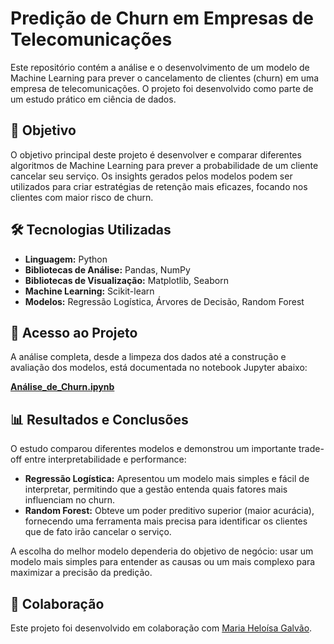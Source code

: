 # Predição de Churn em Empresas de Telecomunicações

Este repositório contém a análise e o desenvolvimento de um modelo de Machine Learning para prever o cancelamento de clientes (churn) em uma empresa de telecomunicações. O projeto foi desenvolvido como parte de um estudo prático em ciência de dados.

## 🎯 Objetivo

O objetivo principal deste projeto é desenvolver e comparar diferentes algoritmos de Machine Learning para prever a probabilidade de um cliente cancelar seu serviço. Os insights gerados pelos modelos podem ser utilizados para criar estratégias de retenção mais eficazes, focando nos clientes com maior risco de churn.

## 🛠️ Tecnologias Utilizadas

* **Linguagem:** Python
* **Bibliotecas de Análise:** Pandas, NumPy
* **Bibliotecas de Visualização:** Matplotlib, Seaborn
* **Machine Learning:** Scikit-learn
* **Modelos:** Regressão Logística, Árvores de Decisão, Random Forest

## 📂 Acesso ao Projeto

A análise completa, desde a limpeza dos dados até a construção e avaliação dos modelos, está documentada no notebook Jupyter abaixo:

**[Análise_de_Churn.ipynb](Análise_de_Churn.ipynb)**

## 📊 Resultados e Conclusões

O estudo comparou diferentes modelos e demonstrou um importante trade-off entre interpretabilidade e performance:

* **Regressão Logística:** Apresentou um modelo mais simples e fácil de interpretar, permitindo que a gestão entenda quais fatores mais influenciam no churn.
* **Random Forest:** Obteve um poder preditivo superior (maior acurácia), fornecendo uma ferramenta mais precisa para identificar os clientes que de fato irão cancelar o serviço.

A escolha do melhor modelo dependeria do objetivo de negócio: usar um modelo mais simples para entender as causas ou um mais complexo para maximizar a precisão da predição.

## 👥 Colaboração

Este projeto foi desenvolvido em colaboração com [Maria Heloísa Galvão](https://github.com/mheloisagalvao).
